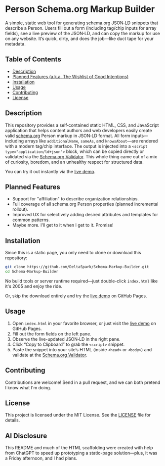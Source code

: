 # Person Schema.org Markup Builder

A simple, static web tool for generating schema.org JSON‑LD snippets that describe a Person. Users fill out a form (including tag/chip inputs for array fields), see a live preview of the JSON‑LD, and can copy the markup for use on any website. It’s quick, dirty, and does the job—like duct tape for your metadata.

## Table of Contents

- [Description](#description)  
- [Planned Features (a.k.a. The Wishlist of Good Intentions)](#planned-features)  
- [Installation](#installation)  
- [Usage](#usage)  
- [Contributing](#contributing)  
- [License](#license)  

## Description

This repository provides a self‑contained static HTML, CSS, and JavaScript application that helps content authors and web developers easily create valid [schema.org](https://schema.org/) Person markup in JSON‑LD format. All form inputs—including arrays like `additionalName`, `sameAs`, and `knowsAbout`—are rendered with a modern tag/chip interface. The output is injected into a `<script type="application/ld+json">` block, which can be copied directly or validated via the [Schema.org Validator](https://validator.schema.org/). This whole thing came out of a mix of curiosity, boredom, and an unhealthy respect for structured data.

You can try it out instantly via the [live demo](https://deltaspark.github.io/Schema-Markup-Builder/).

## Planned Features

- Support for "affiliation" to describe organization relationships.
- Full coverage of all schema.org Person properties (planned incremental rollout).
- Improved UX for selectively adding desired attributes and templates for common patterns.
- Maybe more. I'll get to it when I get to it. Promise!

## Installation

Since this is a static page, you only need to clone or download this repository:

```bash
git clone https://github.com/DeltaSpark/Schema-Markup-Builder.git
cd Schema-Markup-Builder
```

No build tools or server runtime required—just double-click `index.html` like it's 2005 and enjoy the ride.

Or, skip the download entirely and try the [live demo](https://deltaspark.github.io/Schema-Markup-Builder/) on GitHub Pages.

## Usage

1. Open `index.html` in your favorite browser, or just visit the [live demo](https://deltaspark.github.io/Schema-Markup-Builder/) on GitHub Pages.  
2. Fill out the form fields on the left pane.  
3. Observe the live-updated JSON‑LD in the right pane.  
4. Click “Copy to Clipboard” to grab the `<script>` snippet.  
5. Paste the snippet into your site’s HTML (inside `<head>` or `<body>`) and validate at the [Schema.org Validator](https://validator.schema.org/).

## Contributing

Contributions are welcome! Send in a pull request, and we can both pretend I know what I'm doing.

## License

This project is licensed under the MIT License. See the [LICENSE](LICENSE) file for details.

## AI Disclosure

This README and much of the HTML scaffolding were created with help from ChatGPT to speed up prototyping a static-page solution—plus, it was a Friday afternoon, and I had plans.